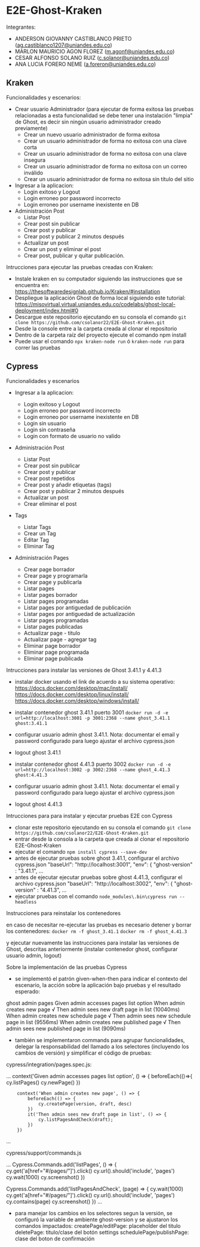 ﻿# E2E-Ghost-Kraken
 
 Integrantes: 
 
 - ANDERSON GIOVANNY CASTIBLANCO PRIETO  (ag.castiblanco1207@uniandes.edu.co)
 - MARLON MAURICIO AGON FLOREZ  (m.agonf@uniandes.edu.co)
 - CESAR ALFONSO SOLANO RUIZ  (c.solanor@uniandes.edu.co)
 - ANA LUCIA FORERO NEME  (a.foreron@uniandes.edu.co)

Kraken
------

Funcionalidades y escenarios:
  - Crear usuario Administrador (para ejecutar de forma exitosa las pruebas relacionadas a esta funcionalidad se debe tener una instalación "limpia" de Ghost, es decir sin ningún usuario administrador creado previamente)
      - Crear un nuevo usuario administrador de forma exitosa
      - Crear un usuario administrador de forma no exitosa con una clave corta
      - Crear un usuario administrador de forma no exitosa con una clave insegura
      - Crear un usuario administrador de forma no exitosa con un correo inválido
      - Crear un usuario administrador de forma no exitosa sin título del sitio
  - Ingresar a la aplicacion:
      - Login exitoso y Logout
      - Login erroneo por password incorrecto
      - Login erroneo por username inexistente en DB
  - Administración Post
      - Listar Post
      - Crear post sin publicar
      - Crear post y publicar
      - Crear post y publicar 2 minutos después
      - Actualizar un post
      - Crear un post y eliminar el post
      - Crear post, publicar y quitar publicación.


Intrucciones para ejecutar las pruebas creadas con Kraken:
  - Instale kraken en su computador siguiendo las instrucciones que se encuentra en: https://thesoftwaredesignlab.github.io/Kraken/#installation
  - Despliegue la aplicación Ghost de forma local siguiendo este tutorial: https://misovirtual.virtual.uniandes.edu.co/codelabs/ghost-local-deployment/index.html#0
  - Descargue este repositorio ejecutando en su consola el comando `git clone https://github.com/csolanor22/E2E-Ghost-Kraken.git`
  - Desde la console entre a la carpeta creada al clonar el repositorio
  - Dentro de la carpeta raíz del proyecto ejecute el comando npm install
  - Puede usar el comando `npx kraken-node run` ó `kraken-node run` para correr las pruebas

Cypress
-------

Funcionalidades y escenarios
  - Ingresar a la aplicacion:
      - Login exitoso y Logout
      - Login erroneo por password incorrecto
      - Login erroneo por username inexistente en DB
      - Login sin usuario 
      - Login sin contraseña
      - Login con formato de usuario no valido

  - Administración Post
     - Listar Post
     - Crear post sin publicar
     - Crear post y publicar
     - Crear post repetidos
     - Crear post y añadir etiquetas (tags)
     - Crear post y publicar 2 minutos después
     - Actualizar un post
     - Crear eliminar el post

   - Tags
     - Listar Tags
     - Crear un Tag
     - Editar Tag
     - Eliminar Tag

  - Administración Pages
     - Crear page borrador
     - Crear page y programarla
     - Crear page y publicarla
     - Listar pages
     - Listar pages borrador
     - Listar pages programadas
     - Listar pages por antiguedad de publicación
     - Listar pages por antiguedad de actualización
     - Listar pages programadas
     - Listar pages publicadas
     - Actualizar page - titulo
     - Actualizar page - agregar tag
     - Eliminar page borrador
     - Eliminar page programada
     - Eliminar page publicada


Intrucciones para instalar las versiones de Ghost 3.41.1 y 4.41.3

- instalar docker usando el link de acuerdo a su sistema operativo: 
  https://docs.docker.com/desktop/mac/install/
  https://docs.docker.com/desktop/linux/install/
  https://docs.docker.com/desktop/windows/install/

- instalar contenedor ghost 3.41.1 puerto 3001
`docker run -d -e url=http://localhost:3001 -p 3001:2368 --name ghost_3.41.1 ghost:3.41.1`
- configurar usuario admin ghost 3.41.1. Nota: documentar el email y password configurado para luego ajustar el archivo cypress.json
- logout ghost 3.41.1

- instalar contenedor ghost 4.41.3 puerto 3002
`docker run -d -e url=http://localhost:3002 -p 3002:2368 --name ghost_4.41.3 ghost:4.41.3`
- configurar usuario admin ghost 3.41.1. Nota: documentar el email y password configurado para luego ajustar el archivo cypress.json
- logout ghost 4.41.3


Intrucciones para para instalar y ejecutar pruebas E2E con Cypress

  - clonar este repositorio ejecutando en su consola el comando `git clone https://github.com/csolanor22/E2E-Ghost-Kraken.git` 
  - entrar desde la consola a la carpeta que creada al clonar el repositorio E2E-Ghost-Kraken
  - ejecutar el comando `npm install cypress --save-dev` 
  - antes de ejecutar pruebas sobre ghost 3.41.1, configurar el archivo cypress.json
    "baseUrl": "http://localhost:3001",
    "env": {
      "ghost-version" : "3.41.1",
      ...
  - antes de ejecutar ejecutar pruebas sobre ghost 4.41.3, configurar el archivo cypress.json
    "baseUrl": "http://localhost:3002",
    "env": {
      "ghost-version" : "4.41.3",
      ...
  - ejecutar pruebas con el comando `node_modules\.bin\cypress run --headless`


Instrucciones para reinstalar los contenedores 

  en caso de necesitar re-ejecutar las pruebas es necesario detener y borrar los contenedores: 
  `docker rm -f ghost_3.41.1`
  `docker rm -f ghost_4.41.3`
  
  y ejecutar nuevamente las instrucciones para instalar las versiones de Ghost, descritas anteriormente (instalar contenedor ghost, configurar usuario admin, logout)


Sobre la implementación de las pruebas Cypress 

  - se implementó el patrón given-when-then para indicar el contexto del escenario, la acción sobre la aplicación bajo pruebas y el resultado esperado:

 ghost admin pages
    Given admin accesses pages list option
      When admin creates new page
        √ Then admin sees new draft page in list (10040ms)
      When admin creates new schedule page
        √ Then admin sees new schedule page in list (9556ms)
      When admin creates new published page
        √ Then admin sees new published page in list (9090ms)

  - también se implementaron commands para agrupar funcionalidades, delegar la responsabilidad del llamado a los selectores (incluyendo los cambios de versión) y simplificar el código de pruebas: 

  cypress/integration/pages.spec.js:

...
	context('Given admin accesses pages list option', () => {
		beforeEach(()=>{
			cy.listPages()
			cy.newPage()
		})		

		context('When admin creates new page', () => {
			beforeEach(() => {
				cy.createPage(version, draft, desc)
			})  
			it('Then admin sees new draft page in list', () => {
				cy.listPagesAndCheck(draft);
			})
		})
...

  cypress/support/commands.js

...
Cypress.Commands.add('listPages', () => {
    cy.get('a[href="#/pages/"]').click()
    cy.url().should('include', 'pages')
    cy.wait(1000)
    cy.screenshot()
})

Cypress.Commands.add('listPagesAndCheck', (page) => {
    cy.wait(1000)
    cy.get('a[href="#/pages/"]').click()
    cy.url().should('include', 'pages')
    cy.contains(page)
    cy.screenshot()
})
...

  - para manejar los cambios en los selectores segun la versión, se configuró la variable de ambiente ghost-version y se ajustaron los comandos impactados:
  createPage/editPage: placeholder del titulo
  deletePage: titulo/clase del botón settings
  schedulePage/publishPage: clase del boton de confirmación
